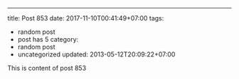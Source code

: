 ---
title: Post 853
date: 2017-11-10T00:41:49+07:00
tags:
  - random post
  - post has 5
category:
  - random post
  - uncategorized
updated: 2013-05-12T20:09:22+07:00

This is content of post 853